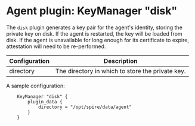 # Agent plugin: KeyManager "disk"

The `disk` plugin generates a key pair for the agent's identity, storing the private key
on disk. If the agent is restarted, the key will be loaded from disk. If the agent is unavailable
for long enough for its certificate to expire, attestation will need to be re-performed.

| Configuration | Description                                      |
|---------------|--------------------------------------------------|
| directory     | The directory in which to store the private key. |

A sample configuration:

```
	KeyManager "disk" {
		plugin_data {
			directory = "/opt/spire/data/agent"
		}
	}
```
